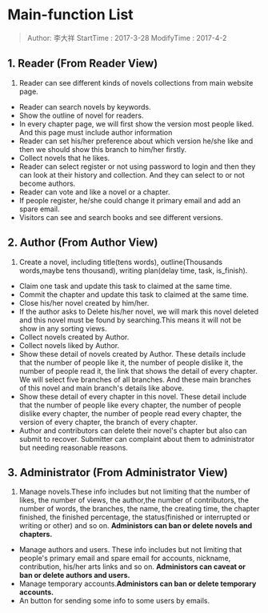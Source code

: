 # Main-function List
> Author: 李大祥
StartTime :   2017-3-28
ModifyTime :  2017-4-2

## 1. Reader (From Reader View)
1. Reader can see different kinds of novels collections from main website page.
- Reader can search novels by keywords.
- Show the outline of novel for readers.
- In every chapter page, we will first show the version most people liked. And this page must include author information
- Reader can set his/her preference about which version he/she like and then we should show this branch to him/her firstly.
- Collect novels that he likes.
- Reader can select register or not using password to login and then they can look at their history and collection. And they can select to or not become authors.
- Reader can vote and like a novel or a chapter.
- If people register, he/she could change it primary email and add an spare email.
-  Visitors can see and search books and see different versions.

## 2. Author (From Author View)
1. Create a novel, including title(tens words), outline(Thousands words,maybe tens thousand), writing plan(delay time, task, is_finish).
- Claim one task and update this task to claimed at the same time.
- Commit the chapter and update this task to claimed at the same time.
- Close his/her novel created by him/her.
- If the author asks to Delete his/her novel, we will mark this novel deleted and this novel must be found by searching.This means it will not be show in any sorting views.
- Collect novels created by Author.
- Collect novels liked by Author.
- Show these detail of novels created by Author. These details include that the number of people like it, the number of people dislike it, the number of people read it, the link that shows the detail of every chapter. We will select five branches of all branches. And these main branches of this novel and main branch's details like above.
- Show these detail of every chapter in this novel. These detail include
that the number of people like every chapter, the number of people dislike every chapter, the number of people read every chapter, the version of every chapter, the branch of every chapter.
-  Author and contributors can delete their novel's chapter but also can submit to recover. Submitter can complaint about them to administrator but needing reasonable reasons.

## 3. Administrator (From Administrator View)
1. Manage novels.These info includes but not limiting that the number of likes, the number of views, the author,the number of contributors, the number of words, the branches, the name, the creating time, the chapter finished, the finished percentage, the status(finished or interrupted or writing or other) and so on. **Administors can ban or delete novels and chapters.**
- Manage authors and users. These info includes but not limiting that people's primary email and spare email for accounts, nickname, contribution, his/her arts links and so on. **Administors can caveat or ban or delete authors and users.**
- Manage temporary accounts.**Administors can ban or delete temporary accounts.**
- An button for sending some info to some users by emails.
